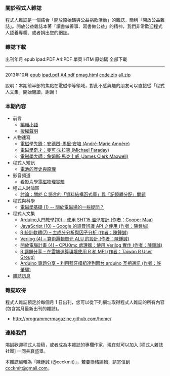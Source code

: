 ### 關於程式人雜誌

程式人雜誌是一個結合「開放原始碼與公益捐款活動」的雜誌，簡稱「開放公益雜誌」。開放公益雜誌本著「讀書做善事、寫書做公益」的精神，我們非常歡迎程式人認養專欄、或者捐出您的網誌。

### 雜誌下載

出刊年月       epub           ipad:PDF      A4:PDF     單頁 HTM     原始碼      全部下載
------------   ----------     -----------   --------   -----------  ----------  -------------
2013年10月     [epub]         [ipad.pdf]    [A4.pdf]   [pmag.html]  [code.zip]  [all.zip]

說明：本期前半部的焦點在電磁學等領域，對此不感興趣的朋友可以直接從「程式人文集」開始閱讀，謝謝！

### 本期內容
* 前言
    * [編輯小語](editor.html)
    * [授權聲明](license.html)
* 人物速寫
    * [電磁學先鋒：安德烈-馬里·安培 (André-Marie Ampère)](people1.html)
    * [電磁學奇才：麥可·法拉第 (Michael Faraday)](people2.html)
    * [電磁學大師：詹姆斯·馬克士威 (James Clerk Maxwell)](people3.html)
* 程式人短訊
    * [電池的歷史與原理](message1.html)
* 影音頻道
    * [看影片學電磁物理實驗](video1.html)
* 程式人討論區
    * [討論：關於 C 語言的「資料結構函式庫」與「記憶體分配」問題](discuss1.html)
* 程式與科學
    * [電磁學基礎 (1) -- 關於電磁場的一些疑問？](science1.html)
* 程式人文集
    * [Arduino入門教學(10) – 使用 SHT15 溫溼度計 (作者：Cooper Maa)](article1.html)
    * [JavaScript (10) – Google 的語音辨識 API 之使用 (作者：陳鍾誠)](article2.html)
    * [R 統計軟體(7) – 主成分分析與因子分析 (作者：陳鍾誠)](article3.html)
    * [Verilog (4) – 算術邏輯單元 ALU 的設計 (作者：陳鍾誠)](article4.html)
    * [開放電腦計畫 (4) – CPU0mc 處理器：使用 Verilog 實作 (作者：陳鍾誠)](article5.html)
    * [R 講題分享 – 在雲端運算環境使用 R 和 MPI (作者：Taiwan R User Group)](article6.html)
    * [Arduino 專題分享 – 利用藍牙模組達到兩台 arduino 互相通訊 (作者：許肇驛)](article7.html)
* [雜誌訊息](info.html)

### 雜誌取得

程式人雜誌預定於每個月 1 日出刊，您可以從下列網址取得程式人雜誌的所有內容 (包含當月最新出刊的雜誌)。

* <http://programmermagazine.github.com/home/>

### 連絡我們

竭誠歡迎程式人投稿，或者成為本雜誌的專欄作家，現在就可以加入 [程式人雜誌社團] 一同共襄盛舉。

本雜誌編輯為「陳鍾誠 (@ccckmit)」，若要聯絡編輯，請寄信到 <ccckmit@gmail.com>。

[epub]: ../book/A4.epub
[ipad.pdf]: ../book/ipad.pdf
[A4.pdf]: ../book/A4.pdf
[code.zip]: ../code.zip
[pmag.html]: ../book/pmag.html
[all.zip]: https://github.com/programmermagazine/201309/archive/gh-pages.zip

